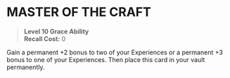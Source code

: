 # MASTER OF THE CRAFT

> **Level 10 Grace Ability**  
> **Recall Cost:** 0

Gain a permanent +2 bonus to two of your Experiences or a permanent +3 bonus to one of your Experiences. Then place this card in your vault permanently.